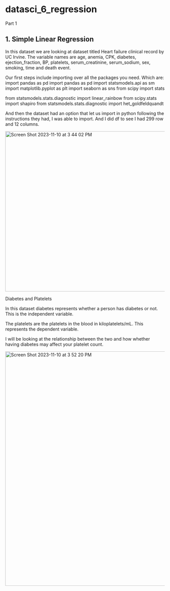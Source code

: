 # datasci_6_regression
Part 1


## 1. Simple Linear Regression
In this dataset we are looking at dataset titled Heart failure clinical record  by UC Irvine. The variable names are age, anemia, CPK, diabetes, ejection_fraction, BP, platelets, serum_creatinine, serum_sodium, sex, smoking, time and death event.


Our first steps include importing over all the packages you need. 
Which are: 
import pandas as pd
import pandas as pd
import statsmodels.api as sm
import matplotlib.pyplot as plt
import seaborn as sns
from scipy import stats

from statsmodels.stats.diagnostic import linear_rainbow
from scipy.stats import shapiro
from statsmodels.stats.diagnostic import het_goldfeldquandt

And then the dataset had an option that let us import in python following the instructions they had, I was able to import. And I did df to see I had 299 row and 12 columns. 

<img width="506" alt="Screen Shot 2023-11-10 at 3 44 02 PM" src="https://github.com/malh718/datasci_6_regression/assets/102617334/c3a6feaf-5bcb-4ddb-9cb4-1dfc6555264a">

Diabetes and Platelets 

In this dataset diabetes represents whether a person has diabetes or not. This is the independent variable.

The platelets are the platelets in  the blood in kiloplatelets/mL. This represents the dependent variable.

I will be looking at the relationship between the two and how whether having diabetes may affect your platelet count. 

<img width="740" alt="Screen Shot 2023-11-10 at 3 52 20 PM" src="https://github.com/malh718/datasci_6_regression/assets/102617334/69d27963-0c4f-42a5-8783-ba6af7372a3e">

